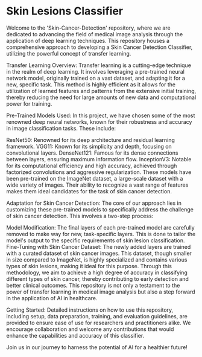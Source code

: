 # Skin Lesions Classifier
Welcome to the 'Skin-Cancer-Detection' repository, where we are dedicated to advancing the field of medical image analysis through the application of deep learning techniques. This repository houses a comprehensive approach to developing a Skin Cancer Detection Classifier, utilizing the powerful concept of transfer learning.

Transfer Learning Overview:
Transfer learning is a cutting-edge technique in the realm of deep learning. It involves leveraging a pre-trained neural network model, originally trained on a vast dataset, and adapting it for a new, specific task. This method is highly efficient as it allows for the utilization of learned features and patterns from the extensive initial training, thereby reducing the need for large amounts of new data and computational power for training.

Pre-Trained Models Used:
In this project, we have chosen some of the most renowned deep neural networks, known for their robustness and accuracy in image classification tasks. These include:

ResNet50: Renowned for its deep architecture and residual learning framework.
VGG11: Known for its simplicity and depth, focusing on convolutional layers.
DenseNet121: Famous for its dense connections between layers, ensuring maximum information flow.
InceptionV3: Notable for its computational efficiency and high accuracy, achieved through factorized convolutions and aggressive regularization.
These models have been pre-trained on the ImageNet dataset, a large-scale dataset with a wide variety of images. Their ability to recognize a vast range of features makes them ideal candidates for the task of skin cancer detection.

Adaptation for Skin Cancer Detection:
The core of our approach lies in customizing these pre-trained models to specifically address the challenge of skin cancer detection. This involves a two-step process:

Model Modification: The final layers of each pre-trained model are carefully removed to make way for new, task-specific layers. This is done to tailor the model's output to the specific requirements of skin lesion classification.
Fine-Tuning with Skin Cancer Dataset: The newly added layers are trained with a curated dataset of skin cancer images. This dataset, though smaller in size compared to ImageNet, is highly specialized and contains various types of skin lesions, making it ideal for this purpose.
Through this methodology, we aim to achieve a high degree of accuracy in classifying different types of skin cancer, thereby contributing to early detection and better clinical outcomes. This repository is not only a testament to the power of transfer learning in medical image analysis but also a step forward in the application of AI in healthcare.

Getting Started:
Detailed instructions on how to use this repository, including setup, data preparation, training, and evaluation guidelines, are provided to ensure ease of use for researchers and practitioners alike. We encourage collaboration and welcome any contributions that would enhance the capabilities and accuracy of this classifier.

Join us in our journey to harness the potential of AI for a healthier future!
